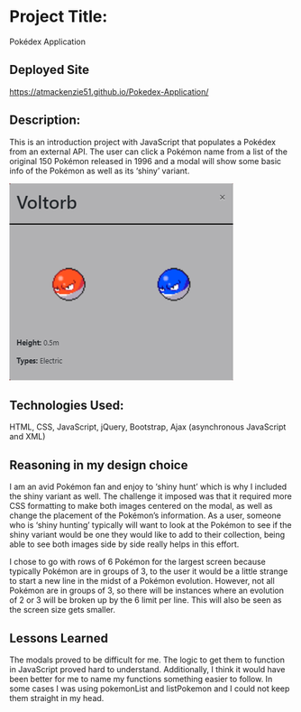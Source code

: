 # Project Title: 
Pokédex Application

## Deployed Site
https://atmackenzie51.github.io/Pokedex-Application/

## Description: 
This is an introduction project with JavaScript that populates a Pokédex from an external API. The user can click a Pokémon name from a list of the original 150 Pokémon released in 1996 and a modal will show some basic info of the Pokémon as well as its ‘shiny’ variant.

![Example of Modal](img/Pokemon-modal.png)


## Technologies Used: 
HTML, CSS, JavaScript, jQuery, Bootstrap, Ajax (asynchronous JavaScript and XML)

## Reasoning in my design choice
I am an avid Pokémon fan and enjoy to ‘shiny hunt’ which is why I included the shiny variant as well. The challenge it imposed was that it required more CSS formatting to make both images centered on the modal, as well as change the placement of the Pokémon’s information. As a user, someone who is ‘shiny hunting’ typically will want to look at the Pokémon to see if the shiny variant would be one they would like to add to their collection, being able to see both images side by side really helps in this effort.

I chose to go with rows of 6 Pokémon for the largest screen because typically Pokémon are in groups of 3, to the user it would be a little strange to start a new line in the midst of a Pokémon evolution. However, not all Pokémon are in groups of 3, so there will be instances where an evolution of 2 or 3 will be broken up by the 6 limit per line. This will also be seen as the screen size gets smaller.

## Lessons Learned
The modals proved to be difficult for me. The logic to get them to function in JavaScript proved hard to understand. Additionally, I think it would have been better for me to name my functions something easier to follow. In some cases I was using pokemonList and listPokemon and I could not keep them straight in my head. 